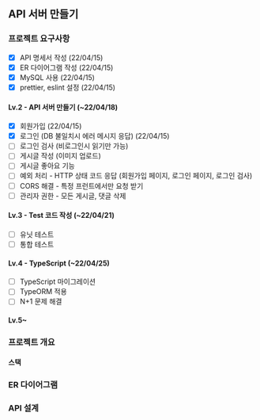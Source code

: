 ## API 서버 만들기

### 프로젝트 요구사항
- [x] API 명세서 작성 (22/04/15)
- [x] ER 다이어그램 작성 (22/04/15)
- [x] MySQL 사용 (22/04/15)
- [x] prettier, eslint 설정 (22/04/15)
#### Lv.2 - API 서버 만들기 (~22/04/18)
- [x] 회원가입 (22/04/15)
- [x] 로그인 (DB 불일치시 에러 메시지 응답) (22/04/15)
- [ ] 로그인 검사 (비로그인시 읽기만 가능)
- [ ] 게시글 작성 (이미지 업로드)
- [ ] 게시글 좋아요 기능
- [ ] 예외 처리 - HTTP 상태 코드 응답 (회원가입 페이지, 로그인 페이지, 로그인 검사)
- [ ] CORS 해결 - 특정 프런트에서만 요청 받기
- [ ] 관리자 권한 - 모든 게시글, 댓글 삭제
#### Lv.3 - Test 코드 작성 (~22/04/21)
- [ ] 유닛 테스트
- [ ] 통합 테스트
#### Lv.4 - TypeScript (~22/04/25)
- [ ] TypeScript 마이그레이션
- [ ] TypeORM 적용
- [ ] N+1 문제 해결
#### Lv.5~

### 프로젝트 개요
#### 스택 

### ER 다이어그램

### API 설계
